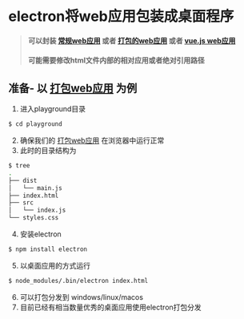 # electron将web应用包装成桌面程序
> #### 可以封装 [常规web应用](../W02) 或者 [打包的web应用](../W03) 或者 [vue.js web应用](../W05)
> #### 可能需要修改html文件内部的相对应用或者绝对引用路径

## 准备- 以 [打包web应用](../W03) 为例

1. 进入playground目录
```bash
$ cd playground
```
2. 确保我们的 [打包web应用](../W03) 在浏览器中运行正常
3. 此时的目录结构为
```bash
$ tree
.
├── dist
│   └── main.js
├── index.html
├── src
│   └── index.js
└── styles.css
```

4. 安装electron
```bash
$ npm install electron
```
5. 以桌面应用的方式运行
```bash
$ node_modules/.bin/electron index.html
```
6. 可以打包分发到 windows/linux/macos
7. 目前已经有相当数量优秀的桌面应用使用electron打包分发
